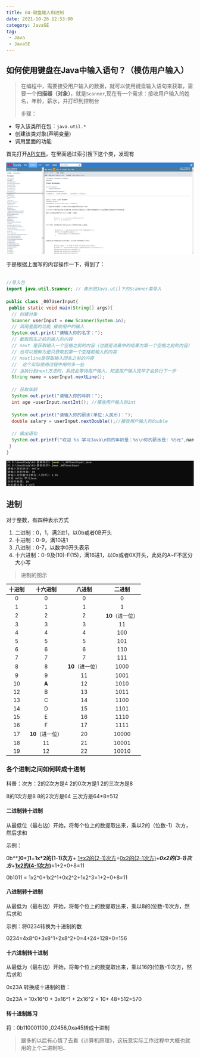 ```yaml
---
title: 04-键盘输入和进制
date: 2021-10-26 12:53:00
category: JavaSE
tag:
 - Java
 - JavaSE
---
```

## 如何使用键盘在Java中输入语句？（模仿用户输入）

> 在编程中，需要接受用户输入的数据，就可以使用键盘输入语句来获取，需要一个**扫描器（对象）**，就是`Scanner`,现在有一个需求：接收用户输入的姓名，年龄，薪水，并打印到控制台
>
> 步骤：

- 导入该类所在包：`java.util.*`
- 创建该类对象(声明变量)
- 调用里面的功能

首先打开[APi文档](https://www.matools.com/api/java8)，在里面通过索引搜下这个类，发现有

![image-20211026130118049](/images/JavaSE/04-键盘输入语句/image-20211026130118049.png)

于是根据上面写的内容操作一下，得到了：

```java

//导入包
import java.util.Scanner; // 表示把Java.util下的Scanner类导入

public class _007UserInput{
 public static void main(String[] args){
  // 创建对象
  Scanner userInput = new Scanner(System.in);
  // 调用里面的功能 接收用户的输入
  System.out.print("请输入你的名字：");
  // 截取回车之前的输入的内容
  // next 是获取输入一个空格之前的内容（也就是说最中的结果为第一个空格之前的内容）
  // 也可以理解为是只获取到第一个空格前输入的内容 
  // nextline是获取输入回车之前的内容
  //  这个实际使用过程中用的多一些
  // 当执行到next方法时，系统会等待用户输入，知道用户输入完毕才会执行下一步
  String name = userInput.nextLine();

  // 获取年龄
  System.out.print("请输入你的年龄：");
  int age =userInput.nextInt(); //接收用户输入的int

  System.out.print("请输入你的薪水(单位:人民币)：");
  double salary = userInput.nextDouble();//接收用户输入的double

  // 输出语句
  System.out.printf("欢迎 %s 学习Java\n你的年龄是：%s\n你的薪水是: %S元",name.toString(),age,salary);
 }
}
```

![image-20211026131729591](/images/JavaSE/04-键盘输入语句/image-20211026131729591.png)

## 进制

对于整数，有四种表示方式

1. 二进制：0，1，满2进1，以0b或者0B开头
2. 十进制：0-9，满10进1
3. 八进制：0-7，以数字0开头表示
4. 十六进制：0-9及(10)-F(15)，满16进1，以0x或者0X开头，此处的A~F不区分大小写

> 进制的图示

| 十进制 |     十六进制     |      八进制      |      二进制      |
| :----: | :--------------: | :--------------: | :--------------: |
|   0    |        0         |        0         |        0         |
|   1    |        1         |        1         |        1         |
|   2    |        2         |        2         | **10**（进一位） |
|   3    |        3         |        3         |        11        |
|   4    |        4         |        4         |       100        |
|   5    |        5         |        5         |       101        |
|   6    |        6         |        6         |       110        |
|   7    |        7         |        7         |       111        |
|   8    |        8         | **10**（进一位） |       1000       |
|   9    |        9         |        11        |       1001       |
|   10   |      **A**       |        12        |       1010       |
|   12   |        B         |        13        |       1011       |
|   13   |        C         |        14        |       1100       |
|   14   |        D         |        15        |       1101       |
|   15   |        E         |        16        |       1110       |
|   16   |        F         |        17        |       1111       |
|   17   | **10**（进一位） |        20        |      10000       |
|   18   |        11        |        21        |      10001       |
|   19   |        12        |        22        |      10010       |

### 各个进制之间如何转成十进制

科普：次方：2的2次方是4 2的0次方是1 2的三次方是8

8的1次方是8  8的2次方是64 三次方是64*8=512

#### 二进制转十进制

从最低位（最右边）开始，将每个位上的数提取出来，乘以2的（位数-1）次方，然后求和

示例：

0b**<u>*1*</u>**0***<u>1</u>**1**=**1x*2的(1-1)次方**+ <u>1*x2的(2-1)次方</u>+<u>0x2的(2-1次方)</u>+***0x2的(3-1)次方***+**<u>1x2的(4-1次方)</u>**=1+2+0+8=11

0b1011 = 1x2^0+1x2^1+0x2^2+1x2^3=1+2+0+8=11

#### 八进制转十进制

从最低为（最右边）开始，将每个位上的数提取出来，乘以8的(位数-1)次方，然后求和

示例：将0234转换为十进制的数

0234=4x8^0+3x8^1+2x8^2+0=4+24+128+0=156

#### 十六进制转十进制

从最低为（最右边）开始，将每个位上的数提取出来，乘以16的(位数-1)次方，然后求和

0x23A 转换成十进制的数：

0x23A = 10x16^0 + 3x16^1 + 2x16^2 = 10+ 48+512=570

#### 转十进制练习

将：0b110001100 ,02456,0xa45转成十进制

> 跟多的以后有心情了去看《计算机原理》，这玩意实际工作过程中大概也就用的上个二进制吧..
